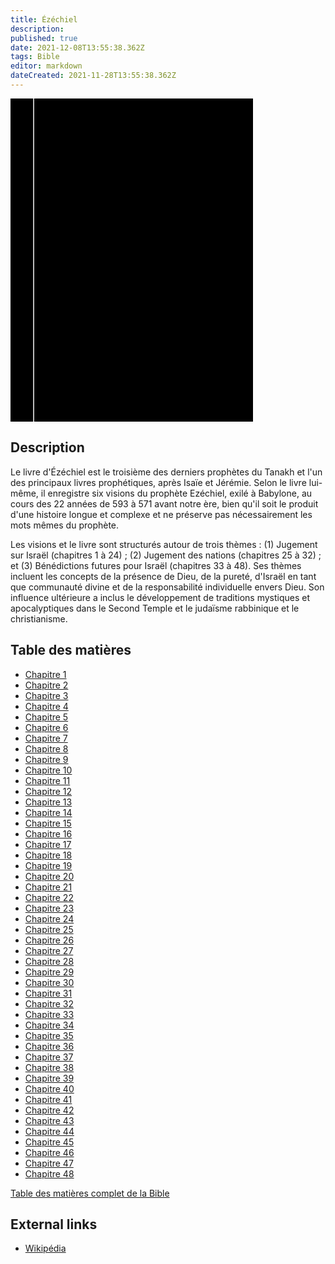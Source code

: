```yaml
---
title: Ézéchiel
description: 
published: true
date: 2021-12-08T13:55:38.362Z
tags: Bible
editor: markdown
dateCreated: 2021-11-28T13:55:38.362Z
---
```


<div class="urantiapedia-book-front urantiapedia-book-bible">
<svg xmlns="http://www.w3.org/2000/svg"
	width="102.6mm" height="136.8mm"
	viewBox="0 0 102.6 136.8" version="1.1">
	<g transform="translate(-7,-5)">
		<rect width="9.6" height="136.8" x="7" y="5" />
		<rect width="96.9" height="136.8" x="17" y="5" />
		<text style="font-size:5px" x="61" y="22">LA BIBLE</text>
		<text style="font-size:4px" x="61" y="125">French Louis Segond Bible, 1910</text>
		<text style="font-size:9px" x="61" y="60">Ézéchiel</text>
	</g>
</svg>
</div>

## Description


Le livre d'Ézéchiel est le troisième des derniers prophètes du Tanakh et l'un des principaux livres prophétiques, après Isaïe et Jérémie. Selon le livre lui-même, il enregistre six visions du prophète Ezéchiel, exilé à Babylone, au cours des 22 années de 593 à 571 avant notre ère, bien qu'il soit le produit d'une histoire longue et complexe et ne préserve pas nécessairement les mots mêmes du prophète.

Les visions et le livre sont structurés autour de trois thèmes : (1) Jugement sur Israël (chapitres 1 à 24) ; (2) Jugement des nations (chapitres 25 à 32) ; et (3) Bénédictions futures pour Israël (chapitres 33 à 48). Ses thèmes incluent les concepts de la présence de Dieu, de la pureté, d'Israël en tant que communauté divine et de la responsabilité individuelle envers Dieu. Son influence ultérieure a inclus le développement de traditions mystiques et apocalyptiques dans le Second Temple et le judaïsme rabbinique et le christianisme. 

## Table des matières

- [Chapitre 1](/fr/Bible/Ezekiel/1)
- [Chapitre 2](/fr/Bible/Ezekiel/2)
- [Chapitre 3](/fr/Bible/Ezekiel/3)
- [Chapitre 4](/fr/Bible/Ezekiel/4)
- [Chapitre 5](/fr/Bible/Ezekiel/5)
- [Chapitre 6](/fr/Bible/Ezekiel/6)
- [Chapitre 7](/fr/Bible/Ezekiel/7)
- [Chapitre 8](/fr/Bible/Ezekiel/8)
- [Chapitre 9](/fr/Bible/Ezekiel/9)
- [Chapitre 10](/fr/Bible/Ezekiel/10)
- [Chapitre 11](/fr/Bible/Ezekiel/11)
- [Chapitre 12](/fr/Bible/Ezekiel/12)
- [Chapitre 13](/fr/Bible/Ezekiel/13)
- [Chapitre 14](/fr/Bible/Ezekiel/14)
- [Chapitre 15](/fr/Bible/Ezekiel/15)
- [Chapitre 16](/fr/Bible/Ezekiel/16)
- [Chapitre 17](/fr/Bible/Ezekiel/17)
- [Chapitre 18](/fr/Bible/Ezekiel/18)
- [Chapitre 19](/fr/Bible/Ezekiel/19)
- [Chapitre 20](/fr/Bible/Ezekiel/20)
- [Chapitre 21](/fr/Bible/Ezekiel/21)
- [Chapitre 22](/fr/Bible/Ezekiel/22)
- [Chapitre 23](/fr/Bible/Ezekiel/23)
- [Chapitre 24](/fr/Bible/Ezekiel/24)
- [Chapitre 25](/fr/Bible/Ezekiel/25)
- [Chapitre 26](/fr/Bible/Ezekiel/26)
- [Chapitre 27](/fr/Bible/Ezekiel/27)
- [Chapitre 28](/fr/Bible/Ezekiel/28)
- [Chapitre 29](/fr/Bible/Ezekiel/29)
- [Chapitre 30](/fr/Bible/Ezekiel/30)
- [Chapitre 31](/fr/Bible/Ezekiel/31)
- [Chapitre 32](/fr/Bible/Ezekiel/32)
- [Chapitre 33](/fr/Bible/Ezekiel/33)
- [Chapitre 34](/fr/Bible/Ezekiel/34)
- [Chapitre 35](/fr/Bible/Ezekiel/35)
- [Chapitre 36](/fr/Bible/Ezekiel/36)
- [Chapitre 37](/fr/Bible/Ezekiel/37)
- [Chapitre 38](/fr/Bible/Ezekiel/38)
- [Chapitre 39](/fr/Bible/Ezekiel/39)
- [Chapitre 40](/fr/Bible/Ezekiel/40)
- [Chapitre 41](/fr/Bible/Ezekiel/41)
- [Chapitre 42](/fr/Bible/Ezekiel/42)
- [Chapitre 43](/fr/Bible/Ezekiel/43)
- [Chapitre 44](/fr/Bible/Ezekiel/44)
- [Chapitre 45](/fr/Bible/Ezekiel/45)
- [Chapitre 46](/fr/Bible/Ezekiel/46)
- [Chapitre 47](/fr/Bible/Ezekiel/47)
- [Chapitre 48](/fr/Bible/Ezekiel/48)


[Table des matières complet de la Bible](/fr/index/bible)


## External links

- [Wikipédia](https://en.wikipedia.org/wiki/Book_of_Ezekiel)